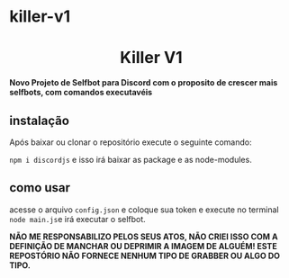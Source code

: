 # killer-v1
<h1 align="center"> Killer V1 </h1>



**Novo Projeto de Selfbot para Discord com o proposito de crescer mais selfbots, com comandos executavéis**


## instalação
Após baixar ou clonar o repositório execute o seguinte comando:

``npm i discordjs`` e isso irá baixar as package e as node-modules.

## como usar

acesse o arquivo ``config.json`` e coloque sua token e execute no terminal ``node main.js``e irá executar o selfbot.




**NÃO ME RESPONSABILIZO PELOS SEUS ATOS, NÃO CRIEI ISSO COM A DEFINIÇÃO DE MANCHAR OU DEPRIMIR A IMAGEM DE ALGUÉM!
ESTE REPOSTÓRIO NÃO FORNECE NENHUM TIPO DE GRABBER OU ALGO DO TIPO.**
